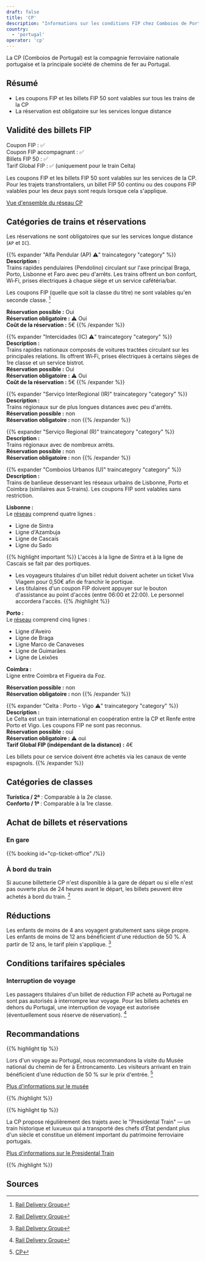 ```yaml
---
draft: false
title: 'CP'
description: "Informations sur les conditions FIP chez Comboios de Portugal (CP)."
country:
  - 'portugal'
operator: 'cp'
---
```


La CP (Comboios de Portugal) est la compagnie ferroviaire nationale portugaise et la principale société de chemins de fer au Portugal.

## Résumé

- Les coupons FIP et les billets FIP 50 sont valables sur tous les trains de la CP
- La réservation est obligatoire sur les services longue distance

## Validité des billets FIP

Coupon FIP : ✅ \
Coupon FIP accompagnant : ✅ \
Billets FIP 50 : ✅ \
Tarif Global FIP : ✅ (uniquement pour le train Celta)

Les coupons FIP et les billets FIP 50 sont valables sur les services de la CP. Pour les trajets transfrontaliers, un billet FIP 50 continu ou des coupons FIP valables pour les deux pays sont requis lorsque cela s'applique.

[Vue d'ensemble du réseau CP](https://www.cp.pt/info/documents/d/cp/mapa-servicos-comboios)

## Catégories de trains et réservations

Les réservations ne sont obligatoires que sur les services longue distance (`AP` et `IC`).

{{% expander "Alfa Pendular (AP) ⚠️" traincategory "category" %}}
**Description :** \
Trains rapides pendulaires (Pendolino) circulant sur l'axe principal Braga, Porto, Lisbonne et Faro avec peu d'arrêts. Les trains offrent un bon confort, Wi‑Fi, prises électriques à chaque siège et un service cafétéria/bar.

Les coupons FIP (quelle que soit la classe du titre) ne sont valables qu'en seconde classe. [^1]

**Réservation possible :** Oui \
**Réservation obligatoire :** ⚠️ Oui \
**Coût de la réservation :** 5€
{{% /expander %}}

{{% expander "Intercidades (IC) ⚠️" traincategory "category" %}}
**Description :** \
Trains rapides nationaux composés de voitures tractées circulant sur les principales relations. Ils offrent Wi‑Fi, prises électriques à certains sièges de 1re classe et un service bistrot. \
**Réservation possible :** Oui \
**Réservation obligatoire :** ⚠️ Oui \
**Coût de la réservation :** 5€
{{% /expander %}}

{{% expander "Serviço InterRegional (IR)" traincategory "category" %}}
**Description :** \
Trains régionaux sur de plus longues distances avec peu d'arrêts. \
**Réservation possible :** non \
**Réservation obligatoire :** non
{{% /expander %}}

{{% expander "Serviço Regional (R)" traincategory "category" %}}
**Description :** \
Trains régionaux avec de nombreux arrêts. \
**Réservation possible :** non \
**Réservation obligatoire :** non
{{% /expander %}}

{{% expander "Comboios Urbanos (U)" traincategory "category" %}}
**Description :** \
Trains de banlieue desservant les réseaux urbains de Lisbonne, Porto et Coimbra (similaires aux S‑trains). Les coupons FIP sont valables sans restriction.

**Lisbonne :** \
Le [réseau](https://www.cp.pt/info/documents/d/cp/ligacao-cp-metro-lisboa-baixa) comprend quatre lignes :
* Ligne de Sintra
* Ligne d'Azambuja
* Ligne de Cascais
* Ligne du Sado

{{% highlight important %}}
L'accès à la ligne de Sintra et à la ligne de Cascais se fait par des portiques.

* Les voyageurs titulaires d'un billet réduit doivent acheter un ticket Viva Viagem pour 0,50€ afin de franchir le portique.
* Les titulaires d'un coupon FIP doivent appuyer sur le bouton d'assistance au point d'accès (entre 06:00 et 22:00). Le personnel accordera l'accès.
{{% /highlight %}}

**Porto :** \
Le [réseau](https://www.cp.pt/info/documents/d/cp/mapa-comboios-urbanos-porto) comprend cinq lignes :
* Ligne d'Aveiro
* Ligne de Braga
* Ligne Marco de Canaveses
* Ligne de Guimarães
* Ligne de Leixões

**Coimbra :** \
Ligne entre Coimbra et Figueira da Foz.

**Réservation possible :** non \
**Réservation obligatoire :** non
{{% /expander %}}

{{% expander "Celta : Porto - Vigo ⚠️" traincategory "category" %}}
**Description :** \
Le Celta est un train international en coopération entre la CP et Renfe entre Porto et Vigo. Les coupons FIP ne sont pas reconnus. \
**Réservation possible :** oui \
**Réservation obligatoire :** ⚠️ oui \
**Tarif Global FIP (indépendant de la distance) :** 4€

Les billets pour ce service doivent être achetés via les canaux de vente espagnols.
{{% /expander %}}

## Catégories de classes

**Turística / 2ª** : Comparable à la 2e classe. \
**Conforto / 1ª** : Comparable à la 1re classe.

## Achat de billets et réservations

### En gare

{{% booking id="cp-ticket-office" /%}}

### À bord du train

Si aucune billetterie CP n'est disponible à la gare de départ ou si elle n'est pas ouverte plus de 24 heures avant le départ, les billets peuvent être achetés à bord du train. [^1]

## Réductions

Les enfants de moins de 4 ans voyagent gratuitement sans siège propre. Les enfants de moins de 12 ans bénéficient d'une réduction de 50 %. À partir de 12 ans, le tarif plein s'applique. [^1]

## Conditions tarifaires spéciales

### Interruption de voyage

Les passagers titulaires d'un billet de réduction FIP acheté au Portugal ne sont pas autorisés à interrompre leur voyage. Pour les billets achetés en dehors du Portugal, une interruption de voyage est autorisée (éventuellement sous réserve de réservation). [^1]

## Recommandations

{{% highlight tip %}}

Lors d'un voyage au Portugal, nous recommandons la visite du Musée national du chemin de fer à Entroncamento. Les visiteurs arrivant en train bénéficient d'une réduction de 50 % sur le prix d'entrée. [^2]

[Plus d'informations sur le musée](https://www.fmnf.pt/fr)

{{% /highlight %}}

{{% highlight tip %}}

La CP propose régulièrement des trajets avec le "Presidental Train" — un train historique et luxueux qui a transporté des chefs d'État pendant plus d'un siècle et constitue un élément important du patrimoine ferroviaire portugais.

[Plus d'informations sur le Presidental Train](https://comboiopresidencial.pt/en/)

{{% /highlight %}}

## Sources

[^1]: [Rail Delivery Group](https://www.raildeliverygroup.com/rst/europe-and-fip.html#uk-accordion-89)
[^2]: [CP](https://www.cp.pt/passageiros/en/discounts-benefits/Benefits-and-special-offers/national-railway-museum)

